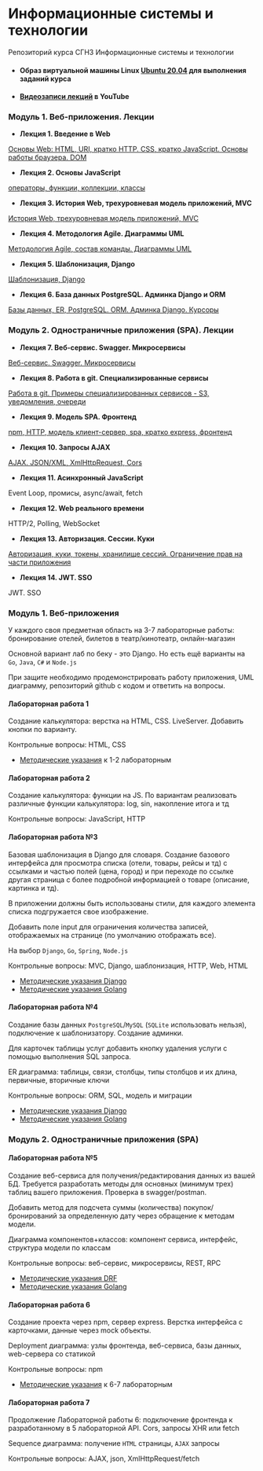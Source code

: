 # Информационные системы и технологии
Репозиторий курса СГН3 Информационные системы и технологии

- #### Образ виртуальной машины Linux [Ubuntu 20.04](https://github.com/iu5git/Standards/blob/main/Linux/Linux.md) для выполнения заданий курса
- #### [Видеозаписи лекций](https://youtube.com/playlist?list=PLLELLTvDgUQ9cpB1XzSuZ0mNSBkbjVNJ_) в YouTube

### Модуль 1. Веб-приложения. Лекции

* **Лекция 1. Введение в Web**

[Основы Web: HTML, URI, кратко HTTP. CSS, кратко JavaScript. Основы работы браузера. DOM](https://www.youtube.com/watch?v=9ymSOZ5HD58)

* **Лекция 2. Основы JavaScript**

[операторы, функции, коллекции, классы](https://www.youtube.com/watch?v=BUJShqhF7YQ&t=931s)

* **Лекция 3. История Web, трехуровневая модель приложений, MVC**

[История Web, трехуровневая модель приложений, MVC](https://github.com/iu5git/web-2022/blob/main/lectures/web_intro.pdf)

* **Лекция 4. Методология Agile. Диаграммы UML**

[Методология Agile, состав команды. Диаграммы UML](https://github.com/iu5git/web-2022/blob/main/lectures/Lecture_2_Agile_UML.pdf)

* **Лекция 5. Шаблонизация, Django**

[Шаблонизация, Django](https://github.com/iu5git/web-2022/blob/main/lectures/Lecture_3_Web_Django.pdf)

* **Лекция 6. База данных PostgreSQL. Админка Django и ORM**

[Базы данных, ER, PostgreSQL. ORM. Админка Django. Курсоры](https://github.com/iu5git/web-2022/blob/main/lectures/Lecture_4_Databases_Django_ORM.pdf)

### Модуль 2. Одностраничные приложения (SPA). Лекции

* **Лекция 7. Веб-сервис. Swagger. Микросервисы**

[Веб-сервис. Swagger. Микросервисы](https://github.com/iu5git/web-2022/blob/main/lectures/Lecture_5_Web_Service.pdf)

* **Лекция 8. Работа в git. Специализированные сервисы**

[Работа в git. Примеры специализированных сервисов - S3, уведомления, очереди](https://github.com/iu5git/web-2022/blob/main/lectures/Lecture_6_Special_Services.pdf)

* **Лекция 9. Модель SPA. Фронтенд**

[npm, HTTP, модель клиент-сервер, spa, кратко express, фронтенд](https://github.com/iu5git/web-2022/blob/main/lectures/Lecture_7_React_Introduction.pdf)

* **Лекция 10. Запросы AJAX**

[AJAX. JSON/XML, XmlHttpRequest, Cors](https://github.com/iu5git/web-2022/blob/main/lectures/Lecture_10_Ajax.pdf)

* **Лекция 11. Асинхронный JavaScript**

Event Loop, промисы, async/await, fetch

* **Лекция 12. Web реального времени**

HTTP/2, Polling, WebSocket

* **Лекция 13. Авторизация. Сессии. Куки**

[Авторизация, куки, токены, хранилище сессий. Ограничение прав на части приложения](https://github.com/iu5git/web-2022/blob/main/lectures/Lecture_11_Authorization.pdf)

* **Лекция 14. JWT. SSO**

JWT. SSO

### Модуль 1. Веб-приложения
У каждого своя предметная область на 3-7 лабораторные работы: бронирование отелей, билетов в театр/кинотеатр, онлайн-магазин

Основной вариант лаб по беку - это Django. Но есть ещё варианты на `Go`, `Java`, `C#` и `Node.js`

При защите необходимо продемонстрировать работу приложения, UML диаграмму, репозиторий github с кодом и ответить на вопросы.

#### Лабораторная работа 1

Создание калькулятора: верстка на HTML, CSS. LiveServer. Добавить кнопки по варианту.

Контрольные вопросы: HTML, CSS

* [Методические указания](tutorials/calculator/Calculator-JS.md) к 1-2 лабораторным

#### Лабораторная работа 2

Создание калькулятора: функции на JS. По вариантам реализовать различные функции калькулятора: log, sin, накопление итога и тд

Контрольные вопросы: JavaScript, HTTP

#### Лабораторная работа №3
Базовая шаблонизация в Django для словаря. Создание базового интерфейса для просмотра списка (отели, товары, рейсы и тд) с ссылками и частью полей (цена, город) и при переходе по ссылке другая страница с более подробной информацией о товаре (описание, картинка и тд). 

В приложении должны быть использованы стили, для каждого элемента списка подгружается свое изображение. 

Добавить поле input для ограничения количества записей, отображаемых на странице (по умолчанию отображать все).

На выбор `Django`, `Go`, `Spring`, `Node.js`

Контрольные вопросы: MVC, Django, шаблонизация, HTTP, Web, HTML

* [Методические указания Django](https://github.com/iu5git/web-2022/blob/main/tutorials/lab1-py/lab1_tutorial.md)
* [Методические указания Golang](https://github.com/iu5git/web-2022/blob/main/tutorials/lab1-go/README.md)

#### Лабораторная работа №4
Создание базы данных `PostgreSQL`/`MySQL` (`SQLite` использовать нельзя), подключение к шаблонизатору. Создание админки.

Для карточек таблицы услуг добавить кнопку удаления услуги с помощью выполнения SQL запроса.

ER диаграмма: таблицы, связи, столбцы, типы столбцов и их длина, первичные, вторичные ключи

Контрольные вопросы: ORM, SQL, модель и миграции

* [Методические указания Django](https://github.com/iu5git/web-2022/blob/main/tutorials/lab2-py/lab2_tutorial.md)
* [Методические указания Golang](https://github.com/iu5git/web-2022/blob/main/tutorials/lab2-go/README.md)

### Модуль 2. Одностраничные приложения (SPA)

#### Лабораторная работа №5
Создание веб-сервиса для получения/редактирования данных из вашей БД. Требуется разработать методы для основных (минимум трех) таблиц вашего приложения. Проверка в swagger/postman. 

Добавить метод для подсчета суммы (количества) покупок/бронирований за определенную дату через обращение к методам модели.

Диаграмма компонентов+классов: компонент сервиса, интерфейс, структура модели по классам

Контрольные вопросы: веб-сервис, микросервисы, REST, RPC

* [Методические указания DRF](https://github.com/iu5git/web-2022/blob/main/tutorials/lab3-py/lab3_tutorial.md)
* [Методические указания Golang](https://github.com/iu5git/web-2022/blob/main/tutorials/lab3-go/README.md)

#### Лабораторная работа 6
Создание проекта через npm, сервер express. Верстка интерфейса с карточками, данные через mock объекты.

Deployment диаграмма: узлы фронтенда, веб-сервиса, базы данных, web-сервера со статикой

Контрольные вопросы: npm

* [Методические указания](/tutorials/lab7/lab7_tutorial.md) к 6-7 лабораторным

#### Лабораторная работа 7
Продолжение Лабораторной работы 6: подключение фронтенда к разработанному в 5 лабораторной API. Cors, запросы XHR или fetch

Sequence диаграмма: получение `HTML` страницы, `AJAX` запросы

Контрольные вопросы: AJAX, json, XmlHttpRequest/fetch
